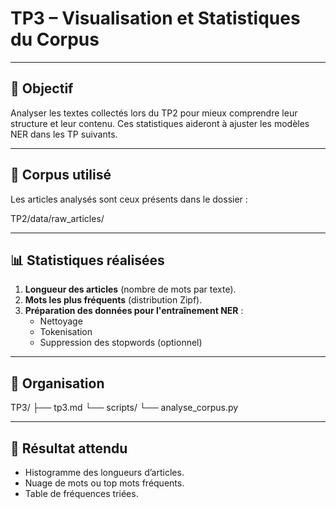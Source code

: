 # TP3 – Visualisation et Statistiques du Corpus

---

## 🎯 Objectif

Analyser les textes collectés lors du TP2 pour mieux comprendre leur structure et leur contenu. Ces statistiques aideront à ajuster les modèles NER dans les TP suivants.

---

## 📂 Corpus utilisé

Les articles analysés sont ceux présents dans le dossier :

TP2/data/raw_articles/


---

## 📊 Statistiques réalisées

1. **Longueur des articles** (nombre de mots par texte).
2. **Mots les plus fréquents** (distribution Zipf).
3. **Préparation des données pour l'entraînement NER** :
   - Nettoyage
   - Tokenisation
   - Suppression des stopwords (optionnel)

---

## 📁 Organisation

TP3/
├── tp3.md
└── scripts/
└── analyse_corpus.py


---

## 📌 Résultat attendu

- Histogramme des longueurs d’articles.
- Nuage de mots ou top mots fréquents.
- Table de fréquences triées.
